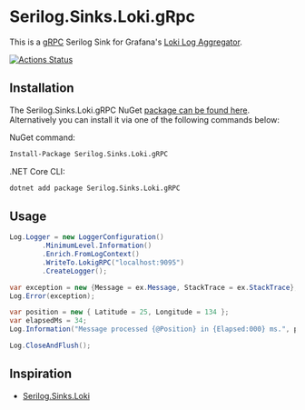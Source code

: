# Serilog.Sinks.Loki.gRpc

This is a [gRPC](https://grpc.io/) Serilog Sink for Grafana's [Loki Log Aggregator](https://grafana.com/loki). 

[![Actions Status](https://github.com/fvoncina/Serilog.Sinks.Loki.gRPC/workflows/Package/badge.svg)](https://github.com/fvoncina/Serilog.Sinks.Loki.gRPC/actions) 

## Installation

The Serilog.Sinks.Loki.gRPC NuGet [package can be found here](https://www.nuget.org/packages/Serilog.Sinks.Loki.gRPC). Alternatively you can install it via one of the following commands below:

NuGet command:
```bash
Install-Package Serilog.Sinks.Loki.gRPC
```
.NET Core CLI:
```bash
dotnet add package Serilog.Sinks.Loki.gRPC
```

## Usage
```csharp
Log.Logger = new LoggerConfiguration()
        .MinimumLevel.Information()
        .Enrich.FromLogContext()
        .WriteTo.LokigRPC("localhost:9095")
        .CreateLogger();

var exception = new {Message = ex.Message, StackTrace = ex.StackTrace};
Log.Error(exception);

var position = new { Latitude = 25, Longitude = 134 };
var elapsedMs = 34;
Log.Information("Message processed {@Position} in {Elapsed:000} ms.", position, elapsedMs);

Log.CloseAndFlush();
```

## Inspiration
- [Serilog.Sinks.Loki](https://github.com/JosephWoodward/Serilog-Sinks-Loki)

